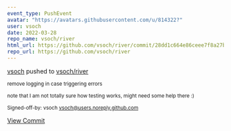 ```yaml
---
event_type: PushEvent
avatar: "https://avatars.githubusercontent.com/u/814322?"
user: vsoch
date: 2022-03-28
repo_name: vsoch/river
html_url: https://github.com/vsoch/river/commit/28dd1c664e86ceee7f8a27b603b08f0be3738198
repo_url: https://github.com/vsoch/river
---
```


<a href='https://github.com/vsoch' target='_blank'>vsoch</a> pushed to <a href='https://github.com/vsoch/river' target='_blank'>vsoch/river</a>

<small>remove logging in case triggering errors

note that I am not totally sure how testing works, might need some help there :)

Signed-off-by: vsoch <vsoch@users.noreply.github.com></small>

<a href='https://github.com/vsoch/river/commit/28dd1c664e86ceee7f8a27b603b08f0be3738198' target='_blank'>View Commit</a>
